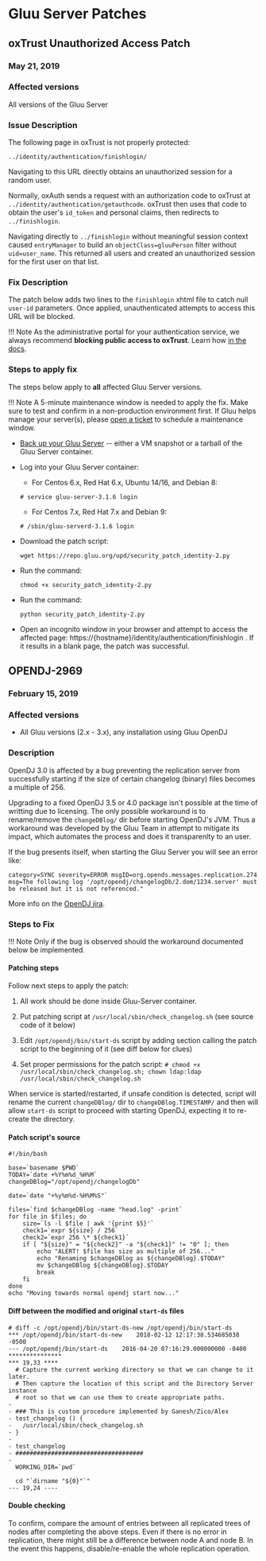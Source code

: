 # Gluu Server Patches

## oxTrust Unauthorized Access Patch
### May 21, 2019

### Affected versions
All versions of the Gluu Server

### Issue Description

The following page in oxTrust is not properly protected:

```
../identity/authentication/finishlogin/
```

Navigating to this URL directly obtains an unauthorized session for a random user.

Normally, oxAuth sends a request with an authorization code to oxTrust at `../identity/authentication/getauthcode`. oxTrust then uses that code to obtain the user's `id_token` and personal claims, then redirects to `../finishlogin`.

Navigating directly to `../finishlogin` without meaningful session context caused `entryManager` to build an `objectClass=gluuPerson` filter without `uid=user_name`. This returned all users and created an unauthorized session for the first user on that list.

### Fix Description

The patch below adds two lines to the `finishlogin` xhtml file to catch null `user-id` parameters. Once applied, unauthenticated attempts to access this URL will be blocked.

!!! Note
    As the administrative portal for your authentication service, we always recommend **blocking public access to oxTrust**. Learn how [in the docs](https://gluu.org/docs/ce/operation/security/#securing-oxtrust).
    
### Steps to apply fix

The steps below apply to **all** affected Gluu Server versions.

!!! Note
    A 5-minute maintenance window is needed to apply the fix. Make sure to test and confirm in a non-production environment first. If Gluu helps manage your server(s), please [open a ticket](https://support.gluu.org) to schedule a maintenance window.

- [Back up your Gluu Server](https://gluu.org/docs/ce/operation/backup/)  -- either a VM snapshot or a tarball of the Gluu Server container.
 
- Log into your Gluu Server container:

    - For Centos 6.x, Red Hat 6.x, Ubuntu 14/16, and Debian 8:
    
    ```
    # service gluu-server-3.1.6 login
    ```
    
    - For Centos 7.x, Red Hat 7.x and Debian 9:
    
    ```
    # /sbin/gluu-serverd-3.1.6 login
    ```

- Download the patch script:

    ```
    wget https://repo.gluu.org/upd/security_patch_identity-2.py
    ```
    
- Run the command:

    ```
    chmod +x security_patch_identity-2.py
    ```
    
- Run the command:

    ```
    python security_patch_identity-2.py
    ```
    
- Open an incognito window in your browser and attempt to access the affected page: https://{hostname}/identity/authentication/finishlogin . If it results in a blank page, the patch was successful.

## OPENDJ-2969 
### February 15, 2019

### Affected versions
- All Gluu versions (2.x - 3.x), any installation using Gluu OpenDJ

### Description
OpenDJ 3.0 is affected by a bug preventing the replication server from successfully starting if the size of certain changelog (binary) files becomes a multiple of 256. 

Upgrading to a fixed OpenDJ 3.5 or 4.0 package isn't possible at the time of writting due to licensing. The only possible workaround is to rename/remove the `changeDBlog/` dir before starting OpenDJ's JVM. Thus a workaround was developed by the Gluu Team in attempt to mitigate its impact, which automates the process and does it transparenlty to an user.

If the bug presents itself, when starting the Gluu Server you will see an error like: 

`category=SYNC severity=ERROR msgID=org.opends.messages.replication.274 msg=The following log '/opt/opendj/changelogDb/2.dom/1234.server' must be released but it is not referenced."`

More info on the [OpenDJ jira](https://bugster.forgerock.org/jira/browse/OPENDJ-2969).

### Steps to Fix

!!! Note
    Only if the bug is observed should the workaround documented below be implemented.

#### Patching steps

Follow next steps to apply the patch:

1. All work should be done inside Gluu-Server container. 

1. Put patching script at `/usr/local/sbin/check_changelog.sh` (see source code of it below)   

1. Edit `/opt/opendj/bin/start-ds` script by adding section calling the patch script to the beginning of it (see diff below for clues)    
1. Set proper permissions for the patch script: `# chmod +x /usr/local/sbin/check_changelog.sh; chown ldap:ldap /usr/local/sbin/check_changelog.sh`

When service is started/restarted, if unsafe condition is detected, script will rename the current `changeDBlog/` dir to `changeDBlog.TIMESTAMP/` and then will allow `start-ds` script to proceed with starting OpenDJ, expecting it to re-create the directory.

#### Patch script's source

```
#!/bin/bash

base=`basename $PWD`
TODAY=`date +%Y%m%d_%H%M`
changeDBlog="/opt/opendj/changelogDb"

date=`date "+%y%m%d-%H%M%S"`

files=`find $changeDBlog -name "head.log" -print` 
for file in $files; do
	size=`ls -l $file | awk '{print $5}'`
	check1=`expr ${size} / 256`
	check2=`expr 256 \* ${check1}`
	if [ "${size}" = "${check2}" -a "${check1}" != "0" ]; then
		echo "ALERT! $file has size as multiple of 256..."
		echo "Renaming $changeDBlog as ${changeDBlog}.$TODAY"
		mv $changeDBlog ${changeDBlog}.$TODAY
		break
	fi
done
echo "Moving towards normal opendj start now..."
```

#### Diff between the modified and original `start-ds` files

```
# diff -c /opt/opendj/bin/start-ds-new /opt/opendj/bin/start-ds
*** /opt/opendj/bin/start-ds-new	2018-02-12 12:17:38.534685038 -0500
--- /opt/opendj/bin/start-ds	2016-04-20 07:16:29.000000000 -0400
***************
*** 19,33 ****
  # Capture the current working directory so that we can change to it later.
  # Then capture the location of this script and the Directory Server instance
  # root so that we can use them to create appropriate paths.
- 
- ### This is custom procedure implemented by Ganesh/Zico/Alex
- test_changelog () {
-   /usr/local/sbin/check_changelog.sh
- }
- 
- test_changelog
- ####################################
- 
  WORKING_DIR=`pwd`
  
  cd "`dirname "${0}"`"
--- 19,24 ----

```
#### Double checking

To confirm, compare the amount of entries between all replicated trees of nodes after completing the above steps. Even if there is no error in replication, there might still be a difference between node A and node B. In the event this happens, disable/re-enable the whole replication operation. 
